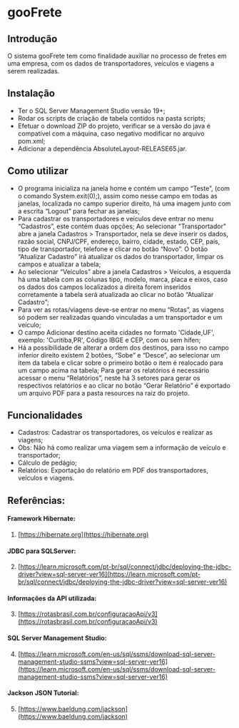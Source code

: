 #  gooFrete
## Introdução
O sistema gooFrete tem como finalidade auxiliar no processo de fretes em uma empresa, com os dados de transportadores, veículos e viagens a serem realizadas.

## Instalação
- Ter o SQL Server Management Studio versão 19+;
- Rodar os scripts de criação de tabela contidos na pasta scripts;
- Efetuar o download ZIP do projeto, verificar se a versão do java é compatível com a máquina, caso negativo modificar no arquivo pom.xml;
- Adicionar a dependência AbsoluteLayout-RELEASE65.jar.

## Como utilizar
- O programa inicializa na janela home e contém um campo “Teste”, (com o comando System.exit(0);), assim como nesse campo em todas as janelas, localizada no campo superior direito, há uma imagem junto com a escrita “Logout” para fechar as janelas;
- Para cadastrar os transportadores e veículos deve entrar no menu “Cadastros”, este contém duas opções;
Ao selecionar "Transportador" abre a janela Cadastros > Transportador, nela se deve inserir os dados, razão social, CNPJ/CPF, endereço, bairro, cidade, estado, CEP, país, tipo de transportador, telefone e clicar no botão “Novo”. O botão “Atualizar Cadastro” irá atualizar os dados do transportador, limpar os campos e atualizar a tabela;
- Ao selecionar “Veículos” abre a janela Cadastros > Veículos, a esquerda há uma tabela com as colunas tipo, modelo, marca, placa e eixos, caso os dados dos campos localizados a direita forem inseridos corretamente a tabela será atualizada ao clicar no botão “Atualizar Cadastro”;
- Para ver as rotas/viagens deve-se entrar no menu “Rotas”, as viagens só podem ser realizadas quando vinculadas a um transportador e um veículo;
- O campo Adicionar destino aceita cidades no formato 'Cidade,UF', exemplo: 'Curitiba,PR', Código IBGE e CEP, com ou sem hífen;
- Há a possibilidade de alterar a ordem dos destinos, para isso no campo inferior direito existem 2 botões, “Sobe” e “Desce”, ao selecionar um item da tabela e clicar sobre o primeiro botão o item é realocado para um campo acima na tabela;
Para gerar os relatórios é necessário acessar o menu “Relatórios”, neste há 3 setores para gerar os respectivos relatórios e ao clicar no botão “Gerar Relatório” é exportado um arquivo PDF para a pasta resources na raiz do projeto.

## Funcionalidades
- Cadastros:
Cadastrar os transportadores, os veículos e realizar as viagens;
- Obs: Não há como realizar uma viagem sem a informação de veículo e transportador;
- Cálculo de pedágio;
- Relatórios:
Exportação do relatório em PDF dos transportadores, veículos e viagens.

## Referências:

#### Framework Hibernate:
1. [https://hibernate.org](https://hibernate.org)
#### JDBC para SQLServer:
2. [https://learn.microsoft.com/pt-br/sql/connect/jdbc/deploying-the-jdbc-driver?view=sql-server-ver16](https://learn.microsoft.com/pt-br/sql/connect/jdbc/deploying-the-jdbc-driver?view=sql-server-ver16)
#### Informações da API utilizada:
3. [https://rotasbrasil.com.br/configuracaoApi/v3](https://rotasbrasil.com.br/configuracaoApi/v3)
#### SQL Server Management Studio:
4. [https://learn.microsoft.com/en-us/sql/ssms/download-sql-server-management-studio-ssms?view=sql-server-ver16](https://learn.microsoft.com/en-us/sql/ssms/download-sql-server-management-studio-ssms?view=sql-server-ver16)
#### Jackson JSON Tutorial:
5. [https://www.baeldung.com/jackson](https://www.baeldung.com/jackson)
